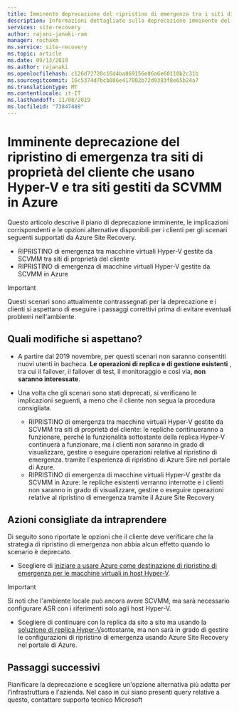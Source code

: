 ```yaml
---
title: Imminente deprecazione del ripristino di emergenza tra i siti di proprietà del cliente che usano Hyper-V e tra siti gestiti da SCVMM in Azure | Microsoft Docs
description: Informazioni dettagliate sulla deprecazione imminente del ripristino di emergenza tra i siti di proprietà del cliente che usano Hyper-V e tra siti gestiti da SCVMM in Azure e opzioni alternative
services: site-recovery
author: rajani-janaki-ram
manager: rochakm
ms.service: site-recovery
ms.topic: article
ms.date: 09/13/2019
ms.author: rajanaki
ms.openlocfilehash: c126d72720c16d4ba869156e86a6e60110b2c31b
ms.sourcegitcommit: 16c5374d7bcb086e417802b72d9383f8e65b24a7
ms.translationtype: MT
ms.contentlocale: it-IT
ms.lasthandoff: 11/08/2019
ms.locfileid: "73847489"
---
```

# <a name="upcoming-deprecation-of-dr-between-customer-owned-sites-using-hyper-v-and-between-sites-managed-by-scvmm-to-azure"></a>Imminente deprecazione del ripristino di emergenza tra siti di proprietà del cliente che usano Hyper-V e tra siti gestiti da SCVMM in Azure

Questo articolo descrive il piano di deprecazione imminente, le implicazioni corrispondenti e le opzioni alternative disponibili per i clienti per gli scenari seguenti supportati da Azure Site Recovery. 

- RIPRISTINO di emergenza tra macchine virtuali Hyper-V gestite da SCVMM tra siti di proprietà del cliente 
- RIPRISTINO di emergenza di macchine virtuali Hyper-V gestite da SCVMM in Azure

> [!IMPORTANT]
> Questi scenari sono attualmente contrassegnati per la deprecazione e i clienti si aspettano di eseguire i passaggi correttivi prima di evitare eventuali problemi nell'ambiente. 
 

## <a name="what-changes-should-you-expect"></a>Quali modifiche si aspettano?

- A partire dal 2019 novembre, per questi scenari non saranno consentiti nuovi utenti in bacheca. **Le operazioni di replica e di gestione esistenti** , tra cui il failover, il failover di test, il monitoraggio e così via, **non saranno interessate**.

- Una volta che gli scenari sono stati deprecati, si verificano le implicazioni seguenti, a meno che il cliente non segua la procedura consigliata.

    - RIPRISTINO di emergenza tra macchine virtuali Hyper-V gestite da SCVMM tra siti di proprietà del cliente: le repliche continueranno a funzionare, perché la funzionalità sottostante della replica Hyper-V continuerà a funzionare, ma i clienti non saranno in grado di visualizzare, gestire o eseguire operazioni relative al ripristino di emergenza. tramite l'esperienza di ripristino di Azure Sire nel portale di Azure. 
    - RIPRISTINO di emergenza di macchine virtuali Hyper-V gestite da SCVMM in Azure: le repliche esistenti verranno interrotte e i clienti non saranno in grado di visualizzare, gestire o eseguire operazioni relative al ripristino di emergenza tramite il Azure Site Recovery


## <a name="recommended-actions-to-be-taken"></a>Azioni consigliate da intraprendere

Di seguito sono riportate le opzioni che il cliente deve verificare che la strategia di ripristino di emergenza non abbia alcun effetto quando lo scenario è deprecato. 

- Scegliere di [iniziare a usare Azure come destinazione di ripristino di emergenza per le macchine virtuali in host Hyper-V](hyper-v-azure-tutorial.md).

> [!IMPORTANT]
> Si noti che l'ambiente locale può ancora avere SCVMM, ma sarà necessario configurare ASR con i riferimenti solo agli host Hyper-V.

- Scegliere di continuare con la replica da sito a sito ma usando la [soluzione di replica Hyper-V](https://docs.microsoft.com/windows-server/virtualization/hyper-v/manage/set-up-hyper-v-replica)sottostante, ma non sarà in grado di gestire le configurazioni di ripristino di emergenza usando Azure Site Recovery nel portale di Azure. 


## <a name="next-steps"></a>Passaggi successivi
Pianificare la deprecazione e scegliere un'opzione alternativa più adatta per l'infrastruttura e l'azienda. Nel caso in cui siano presenti query relative a questo, contattare supporto tecnico Microsoft

